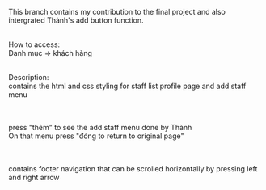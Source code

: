This branch contains my contribution to the final project and also intergrated Thành's add button function.
<br/>
<br/>

How to access:<br/> 
  Danh mục => khách hàng
<br/>
<br/>
  
Description:<br/>
  contains the html and css styling for staff list profile page and add staff menu
  
  <br/><br/>
  press "thêm" to see the add staff menu done by Thành<br/>
    On that menu press "đóng to return to original page"
  
  <br/><br/>
  contains footer navigation that can be scrolled horizontally by pressing left and right arrow
   
  

 
